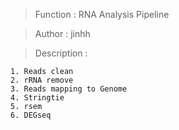 
> Function : RNA Analysis Pipeline

> Author : jinhh

> Description : 

```
1. Reads clean
2. rRNA remove
3. Reads mapping to Genome 
4. Stringtie
5. rsem 
6. DEGseq 
```
